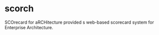 # scorch
SCOrecard for aRCHitecture provided s web-based scorecard system for Enterprise Architecture.
